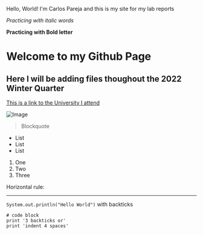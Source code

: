 Hello, World!
I'm Carlos Pareja and this is my site for my lab reports

*Practicing with italic words*

**Practicing with Bold letter**

# Welcome to my Github Page

## Here I will be adding files thoughout the 2022 Winter Quarter

[This is a link to the University I attend](https://ucsd.edu)

![Image](https://upload.wikimedia.org/wikipedia/commons/thumb/4/44/Geisel_Library%2C_UCSD.jpg/1920px-Geisel_Library%2C_UCSD.jpg)

> Blockquote

* List
* List
* List


1. One
2. Two
3. Three

Horizontal rule:

---

`System.out.println("Hello World")` with backticks

```
# code block
print '3 backticks or'
print 'indent 4 spaces'
```

